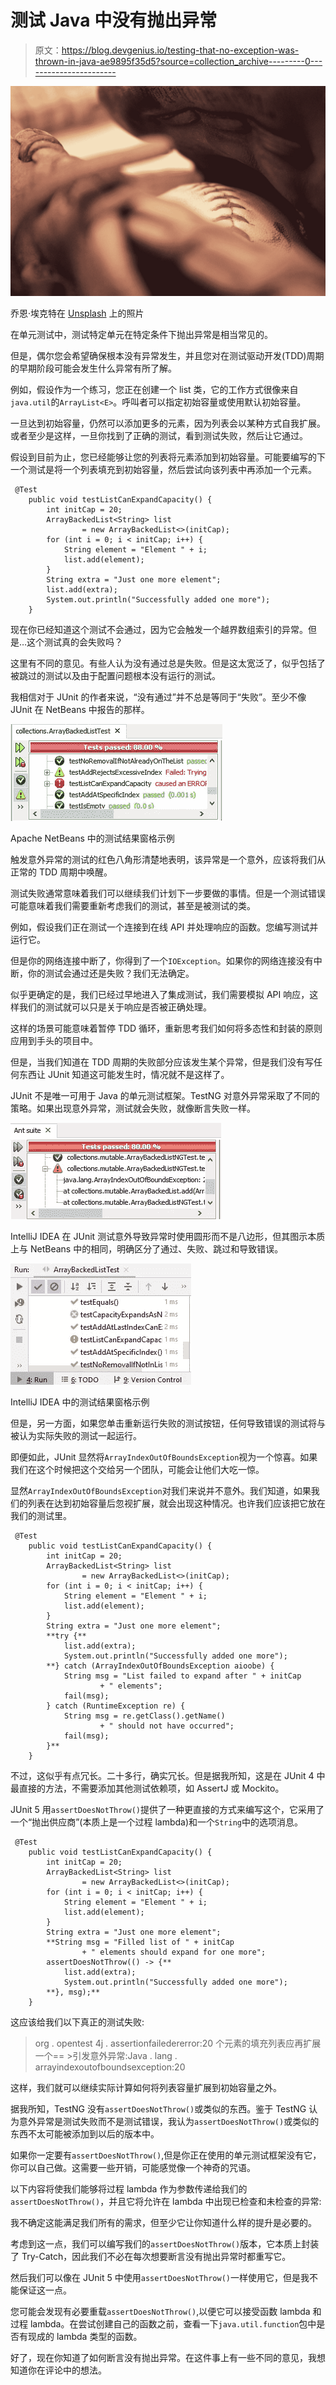 # 测试 Java 中没有抛出异常

> 原文：<https://blog.devgenius.io/testing-that-no-exception-was-thrown-in-java-ae9895f35d5?source=collection_archive---------0----------------------->

![](img/98c10f0ef6a91335f1937f5eb1b75528.png)

乔恩·埃克特在 [Unsplash](https://unsplash.com?utm_source=medium&utm_medium=referral) 上的照片

在单元测试中，测试特定单元在特定条件下抛出异常是相当常见的。

但是，偶尔您会希望确保根本没有异常发生，并且您对在测试驱动开发(TDD)周期的早期阶段可能会发生什么异常有所了解。

例如，假设作为一个练习，您正在创建一个 list 类，它的工作方式很像来自`java.util`的`ArrayList<E>`。呼叫者可以指定初始容量或使用默认初始容量。

一旦达到初始容量，仍然可以添加更多的元素，因为列表会以某种方式自我扩展。或者至少是这样，一旦你找到了正确的测试，看到测试失败，然后让它通过。

假设到目前为止，您已经能够让您的列表将元素添加到初始容量。可能要编写的下一个测试是将一个列表填充到初始容量，然后尝试向该列表中再添加一个元素。

```
 @Test
    public void testListCanExpandCapacity() {
        int initCap = 20;
        ArrayBackedList<String> list 
                = new ArrayBackedList<>(initCap);
        for (int i = 0; i < initCap; i++) {
            String element = "Element " + i;
            list.add(element);
        }
        String extra = "Just one more element";
        list.add(extra);
        System.out.println("Successfully added one more");
    }
```

现在你已经知道这个测试不会通过，因为它会触发一个越界数组索引的异常。但是…这个测试真的会失败吗？

这里有不同的意见。有些人认为没有通过总是失败。但是这太宽泛了，似乎包括了被跳过的测试以及由于配置问题根本没有运行的测试。

我相信对于 JUnit 的作者来说，“没有通过”并不总是等同于“失败”。至少不像 JUnit 在 NetBeans 中报告的那样。

![](img/b2daa58ab4cad642599ad54f3f3ed253.png)

Apache NetBeans 中的测试结果窗格示例

触发意外异常的测试的红色八角形清楚地表明，该异常是一个意外，应该将我们从正常的 TDD 周期中唤醒。

测试失败通常意味着我们可以继续我们计划下一步要做的事情。但是一个测试错误可能意味着我们需要重新考虑我们的测试，甚至是被测试的类。

例如，假设我们正在测试一个连接到在线 API 并处理响应的函数。您编写测试并运行它。

但是你的网络连接中断了，你得到了一个`IOException`。如果你的网络连接没有中断，你的测试会通过还是失败？我们无法确定。

似乎更确定的是，我们已经过早地进入了集成测试，我们需要模拟 API 响应，这样我们的测试就可以只是关于响应是否被正确处理。

这样的场景可能意味着暂停 TDD 循环，重新思考我们如何将多态性和封装的原则应用到手头的项目中。

但是，当我们知道在 TDD 周期的失败部分应该发生某个异常，但是我们没有写任何东西让 JUnit 知道这可能发生时，情况就不是这样了。

JUnit 不是唯一可用于 Java 的单元测试框架。TestNG 对意外异常采取了不同的策略。如果出现意外异常，测试就会失败，就像断言失败一样。

![](img/edfd63d6b4d3458900999a0c489f00c7.png)

IntelliJ IDEA 在 JUnit 测试意外导致异常时使用圆形而不是八边形，但其图示本质上与 NetBeans 中的相同，明确区分了通过、失败、跳过和导致错误。

![](img/4f20bc775a170ac80e9882413e08dcca.png)

IntelliJ IDEA 中的测试结果窗格示例

但是，另一方面，如果您单击重新运行失败的测试按钮，任何导致错误的测试将与被认为实际失败的测试一起运行。

即便如此，JUnit 显然将`ArrayIndexOutOfBoundsException`视为一个惊喜。如果我们在这个时候把这个交给另一个团队，可能会让他们大吃一惊。

显然`ArrayIndexOutOfBoundsException`对我们来说并不意外。我们知道，如果我们的列表在达到初始容量后忽视扩展，就会出现这种情况。也许我们应该把它放在我们的测试里。

```
 @Test
    public void testListCanExpandCapacity() {
        int initCap = 20;
        ArrayBackedList<String> list 
                = new ArrayBackedList<>(initCap);
        for (int i = 0; i < initCap; i++) {
            String element = "Element " + i;
            list.add(element);
        }
        String extra = "Just one more element";
        **try {**
            list.add(extra);
            System.out.println("Successfully added one more");
        **} catch (ArrayIndexOutOfBoundsException aioobe) {
            String msg = "List failed to expand after " + initCap 
                    + " elements";
            fail(msg);
        } catch (RuntimeException re) {
            String msg = re.getClass().getName() 
                    + " should not have occurred";
            fail(msg);
        }**
    }
```

不过，这似乎有点冗长。二十多行，确实冗长。但是据我所知，这是在 JUnit 4 中最直接的方法，不需要添加其他测试依赖项，如 AssertJ 或 Mockito。

JUnit 5 用`assertDoesNotThrow()`提供了一种更直接的方式来编写这个，它采用了一个“抛出供应商”(本质上是一个过程 lambda)和一个`String`中的选项消息。

```
 @Test
    public void testListCanExpandCapacity() {
        int initCap = 20;
        ArrayBackedList<String> list
                = new ArrayBackedList<>(initCap);
        for (int i = 0; i < initCap; i++) {
            String element = "Element " + i;
            list.add(element);
        }
        String extra = "Just one more element";
        **String msg = "Filled list of " + initCap
                + " elements should expand for one more";
        assertDoesNotThrow(() -> {**
            list.add(extra);
            System.out.println("Successfully added one more");
        **}, msg);**
    }
```

这应该给我们以下真正的测试失败:

> org . opentest 4j . assertionfailedererror:20 个元素的填充列表应再扩展一个== >引发意外异常:Java . lang . arrayindexoutofboundsexception:20

这样，我们就可以继续实际计算如何将列表容量扩展到初始容量之外。

据我所知，TestNG 没有`assertDoesNotThrow()`或类似的东西。鉴于 TestNG 认为意外异常是测试失败而不是测试错误，我认为`assertDoesNotThrow()`或类似的东西不太可能被添加到以后的版本中。

如果你一定要有`assertDoesNotThrow()`,但是你正在使用的单元测试框架没有它，你可以自己做。这需要一些开销，可能感觉像一个神奇的咒语。

以下内容将使我们能够将过程 lambda 作为参数传递给我们的`assertDoesNotThrow()`，并且它将允许在 lambda 中出现已检查和未检查的异常:

我不确定这能满足我们所有的需求，但至少它让你知道什么样的提升是必要的。

考虑到这一点，我们可以编写我们的`assertDoesNotThrow()`版本，它本质上封装了 Try-Catch，因此我们不必在每次想要断言没有抛出异常时都重写它。

然后我们可以像在 JUnit 5 中使用`assertDoesNotThrow()`一样使用它，但是我不能保证这一点。

您可能会发现有必要重载`assertDoesNotThrow()`,以便它可以接受函数 lambda 和过程 lambda。在尝试创建自己的函数之前，查看一下`java.util.function`包中是否有现成的 lambda 类型的函数。

好了，现在你知道了如何断言没有抛出异常。在这件事上有一些不同的意见，我想知道你在评论中的想法。
